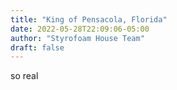 ```yaml
---
title: "King of Pensacola, Florida"
date: 2022-05-28T22:09:06-05:00
author: "Styrofoam House Team"
draft: false
---
```


so real